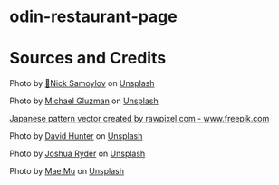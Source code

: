 # odin-restaurant-page

# Sources and Credits
 
 Photo by <a href="https://unsplash.com/@nickkimel?utm_source=unsplash&utm_medium=referral&utm_content=creditCopyText">🤘Nick Samoylov</a> on <a href="https://unsplash.com/s/photos/ramen?utm_source=unsplash&utm_medium=referral&utm_content=creditCopyText">Unsplash</a>

Photo by <a href="https://unsplash.com/@gluzman?utm_source=unsplash&utm_medium=referral&utm_content=creditCopyText">Michael Gluzman</a> on <a href="https://unsplash.com/?utm_source=unsplash&utm_medium=referral&utm_content=creditCopyText">Unsplash</a>

<a href='https://www.freepik.com/vectors/japanese-pattern'>Japanese pattern vector created by rawpixel.com - www.freepik.com</a>

Photo by <a href="https://unsplash.com/@fla5h904?utm_source=unsplash&utm_medium=referral&utm_content=creditCopyText">David Hunter</a> on <a href="https://unsplash.com/s/photos/ramen?utm_source=unsplash&utm_medium=referral&utm_content=creditCopyText">Unsplash</a>
  
Photo by <a href="https://unsplash.com/@photos_by_ryder?utm_source=unsplash&utm_medium=referral&utm_content=creditCopyText">Joshua Ryder</a> on <a href="https://unsplash.com/s/photos/ramen?utm_source=unsplash&utm_medium=referral&utm_content=creditCopyText">Unsplash</a>

Photo by <a href="https://unsplash.com/@picoftasty?utm_source=unsplash&utm_medium=referral&utm_content=creditCopyText">Mae Mu</a> on <a href="https://unsplash.com/s/photos/ramen?utm_source=unsplash&utm_medium=referral&utm_content=creditCopyText">Unsplash</a>
  
